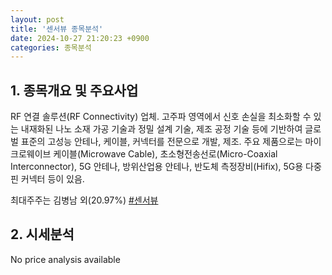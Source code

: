 ```yaml
---
layout: post
title: '센서뷰 종목분석'
date: 2024-10-27 21:20:23 +0900
categories: 종목분석
---
```


## 1. 종목개요 및 주요사업

RF 연결 솔루션(RF Connectivity) 업체. 고주파 영역에서 신호 손실을 최소화할 수 있는 내재화된 나노 소재 가공 기술과 정밀 설계 기술, 제조 공정 기술 등에 기반하여 글로벌 표준의 고성능 안테나, 케이블, 커넥터를 전문으로 개발, 제조. 주요 제품으로는 마이크로웨이브 케이블(Microwave Cable), 초소형전송선로(Micro-Coaxial Interconnector), 5G 안테나, 방위산업용 안테나, 반도체 측정장비(Hifix), 5G용 다중핀 커넥터 등이 있음.

최대주주는 김병남 외(20.97%)
[#센서뷰](#)

## 2. 시세분석

No price analysis available
